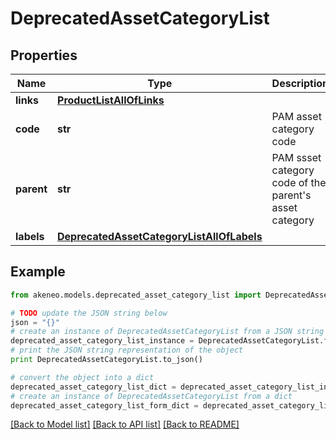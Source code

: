# DeprecatedAssetCategoryList


## Properties
Name | Type | Description | Notes
------------ | ------------- | ------------- | -------------
**links** | [**ProductListAllOfLinks**](ProductListAllOfLinks.md) |  | [optional] 
**code** | **str** | PAM asset category code | 
**parent** | **str** | PAM ssset category code of the parent&#39;s asset category | [optional] [default to 'null']
**labels** | [**DeprecatedAssetCategoryListAllOfLabels**](DeprecatedAssetCategoryListAllOfLabels.md) |  | [optional] 

## Example

```python
from akeneo.models.deprecated_asset_category_list import DeprecatedAssetCategoryList

# TODO update the JSON string below
json = "{}"
# create an instance of DeprecatedAssetCategoryList from a JSON string
deprecated_asset_category_list_instance = DeprecatedAssetCategoryList.from_json(json)
# print the JSON string representation of the object
print DeprecatedAssetCategoryList.to_json()

# convert the object into a dict
deprecated_asset_category_list_dict = deprecated_asset_category_list_instance.to_dict()
# create an instance of DeprecatedAssetCategoryList from a dict
deprecated_asset_category_list_form_dict = deprecated_asset_category_list.from_dict(deprecated_asset_category_list_dict)
```
[[Back to Model list]](../README.md#documentation-for-models) [[Back to API list]](../README.md#documentation-for-api-endpoints) [[Back to README]](../README.md)


